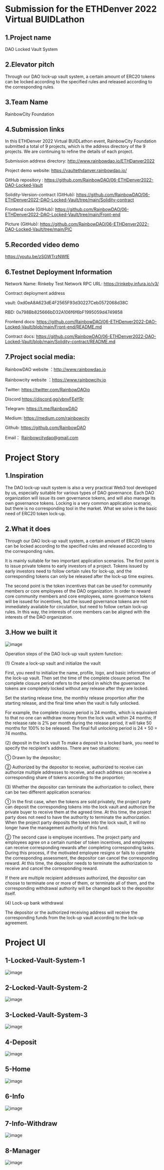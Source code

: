 # Submission for the ETHDenver 2022 Virtual BUIDLathon

## 1.Project name

DAO Locked Vault System

## 2.Elevator pitch

Through our DAO lock-up vault system, a certain amount of ERC20 tokens can be locked according to the specified rules and released according to the corresponding rules.

## 3.Team Name

RainbowCity Foundation

## 4.Submission links

In this ETHDenver 2022 Virtual BUIDLathon event, RainbowCity Foundation submitted a total of 9 projects, which is the  address directory of the 9 projects. We are continuing to refine the details of each project.

Submission address directory:
http://www.rainbowdao.io/ETHDanver2022

Project demo website:
https://vaultethdanver.rainbowdao.io/

GitHub repository :
https://github.com/RainbowDAO/06-ETHDenver2022-DAO-Locked-Vault

Solidity-Version-contract (GitHub):
https://github.com/RainbowDAO/06-ETHDenver2022-DAO-Locked-Vault/tree/main/Solidity-contract

Frontend code (GitHub):
https://github.com/RainbowDAO/06-ETHDenver2022-DAO-Locked-Vault/tree/main/Front-end

Picture (GitHub):
https://github.com/RainbowDAO/06-ETHDenver2022-DAO-Locked-Vault/tree/main/PIC

## 5.Recorded video demo

https://youtu.be/zSGWTrzNWfE

## 6.Testnet Deployment Information

Network Name: Rinkeby Test Network
RPC URL: https://rinkeby.infura.io/v3/

Contract deployment address

vault:
0xd0eA8A623dE4F2565F93d30227Ceb0572068d38C

RBD:
0x798Bb825666bD32A106f6f6bF1995059d4749858

Frontend docs:
https://github.com/RainbowDAO/06-ETHDenver2022-DAO-Locked-Vault/blob/main/Front-end/README.md

Contract  docs:
https://github.com/RainbowDAO/06-ETHDenver2022-DAO-Locked-Vault/blob/main/Solidity-contract/README.md

## 7.Project social media:

RainbowDAO website ：http://www.rainbowdao.io

Rainbowcity website ：https://www.rainbowcity.io

Twitter:    https://twitter.com/RainbowDAOio

Discord     https://discord.gg/vbnvFEeYRr

Telegram: https://t.me/RainbowDAO

Medium:   https://medium.com/rainbowcity

Github:    https://github.com/RainbowDAO

Email： Rainbowcitydao@gmail.com

#  Project Story

## 1.Inspiration

The DAO lock-up vault system is also a very practical Web3 tool developed by us, especially suitable for various types of DAO governance. Each DAO organization will issue its own governance tokens, and will also manage its own governance tokens. Locking is a very common application scenario, but there is no corresponding tool in the market. What we solve is the basic need of ERC20 token lock-up.

## 2.What it does

Through our DAO lock-up vault system, a certain amount of ERC20 tokens can be locked according to the specified rules and released according to the corresponding rules.

It is mainly suitable for two important application scenarios. The first point is to issue private tokens to early investors of a project. Tokens issued by early investors need to follow certain rules for lock-up, and the corresponding tokens can only be released after the lock-up time expires.

The second point is the token incentives that can be used for community members or core employees of the DAO organization. In order to reward core community members and core employees, some governance tokens will be issued for incentives, but the issued governance tokens are not immediately available for circulation, but need to follow certain lock-up rules. In this way, the interests of core members can be aligned with the interests of the DAO organization.

## 3.How we built it

![image](https://raw.githubusercontent.com/RainbowDAO/06-ETHDenver2022-DAO-Locked-Vault/main/PIC/logic-diagram.png)

Operation steps of the DAO lock-up vault system function:

(1) Create a lock-up vault and initialize the vault

First, you need to initialize the name, profile, logo, and basic information of the lock-up vault. Then set the time of the complete closure period. The complete closure period refers to the period in which the governance tokens are completely locked without any release after they are locked.

Set the starting release time, the monthly release proportion after the starting release, and the final time when the vault is fully unlocked.

For example, the complete closure period is 24 months, which is equivalent to that no one can withdraw money from the lock vault within 24 months; If the release rate is 2% per month during the release period, it will take 50 months for 100% to be released. The final full unlocking period is 24 + 50 = 74 months.

(2) deposit in the lock vault
To make a deposit to a locked bank, you need to specify the recipient's address. There are two situations:

① Drawn by the depositor;

② Authorized by the depositor to receive, authorized to receive can authorize multiple addresses to receive, and each address can receive a corresponding share of tokens according to the proportion;

(3) Whether the depositor can terminate the authorization to collect, there can be two different application scenarios:

① In the first case, when the tokens are sold privately, the project party can deposit the corresponding tokens into the lock vault and authorize the private buyer to receive them at the agreed time. At this time, the project party does not need to have the authority to terminate the authorization. When the project party deposits the token into the lock vault, it will no longer have the management authority of this fund.

② The second case is employee incentives. The project party and employees agree on a certain number of token incentives, and employees can receive corresponding rewards after completing corresponding tasks. During this process, if the motivated employee resigns or fails to complete the corresponding assessment, the depositor can cancel the corresponding reward. At this time, the depositor needs to terminate the authorization to receive and cancel the corresponding reward.

If there are multiple recipient addresses authorized, the depositor can choose to terminate one or more of them, or terminate all of them, and the corresponding withdrawal authority will be changed back to the depositor itself.

(4) Lock-up bank withdrawal

The depositor or the authorized receiving address will receive the corresponding funds from the lock-up vault according to the lock-up agreement.

#  Project UI

##  1-Locked-Vault-System-1

![image](https://raw.githubusercontent.com/RainbowDAO/06-ETHDenver2022-DAO-Locked-Vault/main/PIC/1-Locked-Vault-System-1.png)

##  2-Locked-Vault-System-2

![image](https://raw.githubusercontent.com/RainbowDAO/06-ETHDenver2022-DAO-Locked-Vault/main/PIC/2-Locked-Vault-System-2.png)


##  3-Locked-Vault-System-3


![image](https://raw.githubusercontent.com/RainbowDAO/06-ETHDenver2022-DAO-Locked-Vault/main/PIC/3-Locked-Vault-System-3.png)


##  4-Deposit



![image](https://raw.githubusercontent.com/RainbowDAO/06-ETHDenver2022-DAO-Locked-Vault/main/PIC/4-Deposit.png)


##  5-Home


![image](https://raw.githubusercontent.com/RainbowDAO/06-ETHDenver2022-DAO-Locked-Vault/main/PIC/5-Home.png)


##  6-Info


![image](https://raw.githubusercontent.com/RainbowDAO/06-ETHDenver2022-DAO-Locked-Vault/main/PIC/6-Info.png)


##  7-Info-Withdraw


![image](https://raw.githubusercontent.com/RainbowDAO/06-ETHDenver2022-DAO-Locked-Vault/main/PIC/7-Info-Withdraw.png)


##  8-Manager


![image](https://raw.githubusercontent.com/RainbowDAO/06-ETHDenver2022-DAO-Locked-Vault/main/PIC/8-Manager.png)
